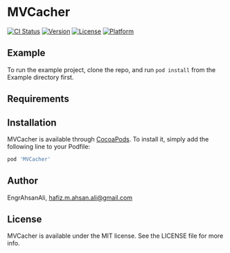# MVCacher

[![CI Status](https://img.shields.io/travis/EngrAhsanAli/MVCacher.svg?style=flat)](https://travis-ci.org/EngrAhsanAli/MVCacher)
[![Version](https://img.shields.io/cocoapods/v/MVCacher.svg?style=flat)](https://cocoapods.org/pods/MVCacher)
[![License](https://img.shields.io/cocoapods/l/MVCacher.svg?style=flat)](https://cocoapods.org/pods/MVCacher)
[![Platform](https://img.shields.io/cocoapods/p/MVCacher.svg?style=flat)](https://cocoapods.org/pods/MVCacher)

## Example

To run the example project, clone the repo, and run `pod install` from the Example directory first.

## Requirements

## Installation

MVCacher is available through [CocoaPods](https://cocoapods.org). To install
it, simply add the following line to your Podfile:

```ruby
pod 'MVCacher'
```

## Author

EngrAhsanAli, hafiz.m.ahsan.ali@gmail.com

## License

MVCacher is available under the MIT license. See the LICENSE file for more info.
